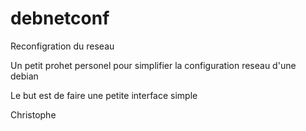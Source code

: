 # debnetconf
Reconfigration du reseau

Un petit prohet personel pour simplifier la configuration reseau d'une debian

Le but est de faire une petite interface simple 

Christophe

